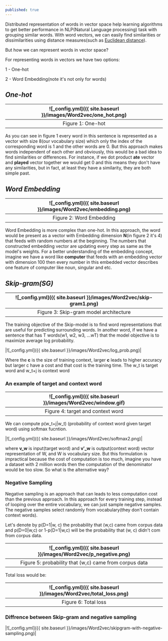 ```yaml
---
published: true
---
```

Distributed representation of words in vector space help learning algorithms to get better performance in NLP(Natural Language processing) task with grouping similar words. With word vectors, we can easily find similarities or dissimilarities using distance measures(such as [Euclidean distance](https://en.wikipedia.org/wiki/Euclidean_distance)).

But how we can represent words in vector space?

For representing words in vectors we have two options:

1 - One-hot

2 - Word Embedding(note it's not only for words)


## _One-hot_

|![_config.yml]({{ site.baseurl }}/images/Word2vec/one_hot.png)|
|:--:| 
| Figure 1: One-hot|

As you can see in figure 1 every word in this sentence is represented as a vector with size 8(our vocabulary size) which only the index of the corresponding word is 1 and the other words are 0. But this approach makes words independent of each other and obviously, this would be a bad idea to find similarities or differences.
For instance, if we dot product **ate** vector and **played** vector together we would get 0 and this means they don't have any similarities, but in fact, at least they have a similarity, they are both simple past.

## _Word Embedding_

|![_config.yml]({{ site.baseurl }}/images/Word2vec/embedding.png)|
|:--:| 
| Figure 2: Word Embedding|

Word Embedding is more complex than one-hot. In this approach, the word would be present as a vector with Embedding dimension **N**(in figure 2 it's 4) that feeds with random numbers at the beginning. The numbers that constructed embedding vector are updating every step as same as the model's weights. For a better understanding of the embedding concept, imagine we have a word like **computer** that feeds with an embedding vector with dimension 100 then every number in this embedded vector describes one feature of computer like noun, singular and etc.


## _Skip-gram(SG)_

|![_config.yml]({{ site.baseurl }}/images/Word2vec/skip-gram1.png)|
|:--:| 
| Figure 3: Skip-gram model architecture|

The training objective of the Skip-model is to find word representations that are useful for 
predicting surrounding words. In another word, if we have a sentence that has T words(w1, w2, w3, ...wT) that the model objective is to maximize average log probability.

|![_config.yml]({{ site.baseurl }}/images/Word2vec/log_prob.png)|

Where the **c** is the size of training context, larger **c** leads to higher accuracy but larger c have a cost and that cost is the training time. The w_t is target word and w_t+j is context word

### An example of target and context word

|![_config.yml]({{ site.baseurl }}/images/Word2vec/window.gif)|
|:--:| 
|Figure 4: target and context word|


We can compute p(w_t+j\|w_t) (probability of context word given target word) using softmax fucntion.

|![_config.yml]({{ site.baseurl }}/images/Word2vec/softmax2.png)|

where **v_w** is input(target word) and **v′_w** is output(context word) vector representation of W, and W is vocabulary size. But this formulation is impractical because the cost of computation is too much, imagine you have a dataset with 2 million words then the computation of the denominator would be too slow. So what is the alternative way?

### Negative Sampling

Negative sampling is an approach that can leads to less computation cost than the previous approach. In this approach for every training step, instead of looping over the entire vocabulary, we can just sample negative samples. The negative samples select randomly from vocabulary(they don't contain context words).

Let's denote by p(D=1\|w, c) the probability that (w,c) came from corpus data and p(D=0\|w,c) or
1-p(D=1\|w,c) will be the probability that (w, c) didn't com from corpus data.

|![_config.yml]({{ site.baseurl }}/images/Word2vec/p_negative.png)|
|:--:| 
|Figure 5: probability that (w,c) came from corpus data|

Total loss would be:

|![_config.yml]({{ site.baseurl }}/images/Word2vec/total_loss.png)|
|:--:|
|Figure 6: Total loss|

### Diffrence between Skip-gram and negative sampling

|![_config.yml]({{ site.baseurl }}/images/Word2vec/skipgram-with-negative-sampling.png)|